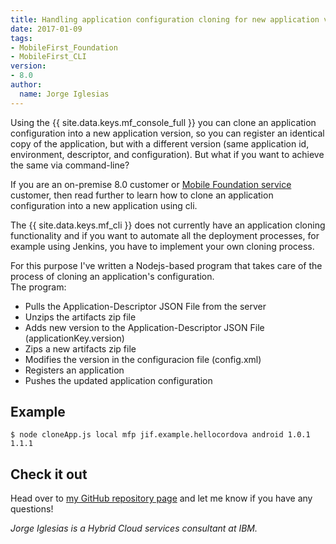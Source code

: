 ```yaml
---
title: Handling application configuration cloning for new application version deployment in MobileFirst Foundation 8.0
date: 2017-01-09
tags:
- MobileFirst_Foundation
- MobileFirst_CLI
version:
- 8.0
author:
  name: Jorge Iglesias
---
```

Using the {{ site.data.keys.mf_console_full }} you can clone an application configuration into a new application version, so you can register an identical copy of the application, but with a different version (same application id, environment, descriptor, and configuration).
But what if you want to achieve the same via command-line?

If you are an on-premise 8.0 customer or [Mobile Foundation service](https://console.bluemix.net/catalog/services/mobile-foundation) customer, then read further to learn how to clone an application configuration into a new application using cli.

The {{ site.data.keys.mf_cli }} does not currently have an application cloning functionality and if you want to automate all the deployment processes, for example using Jenkins, you have to implement your own cloning process.

For this purpose I've written a Nodejs-based program that takes care of the process of cloning an application's configuration.  
The program:

- Pulls the Application-Descriptor JSON File from the server
- Unzips the artifacts zip file
- Adds new version to the Application-Descriptor JSON File (applicationKey.version)
- Zips a new artifacts zip file
- Modifies the version in the configuracion file (config.xml)
- Registers an application
- Pushes the updated application configuration

## Example
`$ node cloneApp.js local mfp jif.example.hellocordova android 1.0.1 1.1.1`

## Check it out
Head over to [my GitHub repository page](https://github.com/jorgeiglesiasfernandez/CloneApp) and let me know if you have any questions!

*Jorge Iglesias is a Hybrid Cloud services consultant at IBM.*
